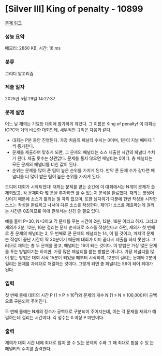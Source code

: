 # [Silver III] King of penalty - 10899 

[문제 링크](https://www.acmicpc.net/problem/10899) 

### 성능 요약

메모리: 2860 KB, 시간: 16 ms

### 분류

그리디 알고리즘

### 제출 일자

2025년 5월 29일 14:27:37

### 문제 설명

<p>어느 날 재의는 기묘한 대회에 참가하게 되었다. 그 이름은 King of penalty! 이 대회는 ICPC와 거의 비슷한 대회인데, 세부적인 규칙은 다음과 같다.</p>

<ul>
	<li>대회는 P분 동안 진행된다. 가장 처음의 페널티 수치는 0이며, 1분이 지날 때마다 1씩 증가한다.</li>
	<li>문제를 제출하여 맞추게 되면, 그 문제의 페널티는 소스 제출한 시간의 페널티 수치가 된다. 제출 횟수는 상관없다. 문제를 풀지 않으면 페널티는 0이다. 총 페널티는 모든 문제의 페널티를 더한 값이 된다.</li>
	<li>순위는 문제를 많이 푼 팀이 높은 순위를 가지게 된다. 만약 푼 문제 수가 같다면 페널티를 더 많이 받은 팀이 높은 순위를 가지게 된다.</li>
</ul>

<p>드디어 대회가 시작되었다! 재의는 문제를 받는 순간에 이 대회에서는 N개의 문제가 출제되었고, 각 문제마다 몇 분을 투자하면 풀 수 있는지 분석을 완료했다. 재의는 코딩머신이기 때문에 소스가 틀리는 일 따위 없으며, 또한 남자이기 때문에 한번 작성을 시작한 소스는 작성을 완료하고 나서야 다른 소스를 작성한다. 재의가 소스를 제출하는데 걸리는 시간은 0초이므로 이에 관해서는 신경 쓸 필요 없다.</p>

<p>예를 들어 P=30, N=3이고 각 문제를 푸는 시간이 2분, 12분, 16분 이라고 하자. 그리고 재의가 2분, 12분, 16분 걸리는 문제 순서대로 소스를 작성한다고 하면, 재의가 첫 번째로 푼 문제의 페널티는 2, 두 번째로 푼 문제의 페널티는 14, 이 될 것이고, 마지막 문제는 작성이 끝난 시간이 딱 30분이기 때문에 대회가 이미 끝나서 제출을 하지 못한다. 그러므로 재의는 총 두 문제를 풀고, 페널티는 16이 되는 것이다. 이 방법은 가장 많은 문제를 푸는 방법이기는 하지만, 가장 많은 페널티를 받는 방법은 아니다. 가장 페널티를 많이 받는 방법은 대회 시작 15분이 되었을 때부터 시작하여, 12분이 걸리는 문제와 2분이 걸리는 문제를 차례대로 해결하는 것이다. 그렇게 되면 총 페널티는 56이 되어 최대가 된다.</p>

### 입력 

 <p>첫 번째 줄에 대회의 시간 P (1 ≤ P ≤ 10<sup>9</sup>)와 문제의 개수 N (1 ≤ N ≤ 100,000)이 공백으로 구분되어 주어진다.</p>

<p>두 번째 줄에는 N개의 정수가 공백으로 구분되어 주어지는데, 이는 각 문제를 재의가 해결하는데 걸리는 시간이다. 각 정수는 0 이상 P 미만이다.</p>

### 출력 

 <p>재의가 대회 시간 내에 최대로 많이 풀 수 있는 문제의 수와 그 때 최대로 받을 수 있 는 페널티의 수치를 출력한다.</p>

